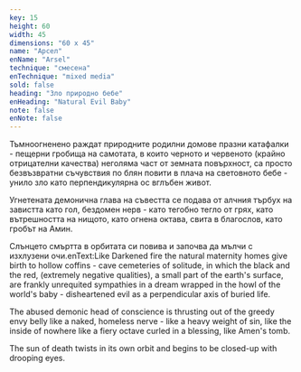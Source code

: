 ```yaml
---
key: 15
height: 60
width: 45
dimensions: "60 x 45"
name: "Арсел"
enName: "Arsel"
technique: "смесена"
enTechnique: "mixed media"
sold: false
heading: "Зло природно бебе"
enHeading: "Natural Evil Baby"
note: false
enNote: false
---
```

Тъмноогненено раждат природните родилни домове празни катафалки - пещерни гробища на самотата, в които черното и червеното (крайно отрицателни качества) неголяма част от земната повърхност, са просто безвъзвратни съчувствия по блян повити в плача на световното бебе - унило зло като перпендикулярна ос вглъбен живот.

Угнетената демонична глава на съвестта се подава от алчния търбух на завистта като гол, бездомен нерв - като тегобно тегло от грях, като вътрешността на нищото, като огнена октава, свита в благослов, като гробът на Амин.

Слънцето смъртта в орбитата си повива и започва да мълчи с изхлузени очи.enText:Like Darkened fire the natural maternity homes give birth to hollow coffins - cave cemeteries of solitude, in which the black and the red, (extremely negative qualities), a small part of the earth's surface, are frankly unrequited sympathies in a dream wrapped in the howl of the world's baby - disheartened evil as a perpendicular axis of buried life.
                                           
The abused demonic head of conscience is thrusting out of the greedy envy belly like a naked, homeless nerve - like a heavy weight of sin, like the inside of nowhere like a fiery octave curled in a  blessing, like Amen's tomb.

The sun of death twists in its own orbit and begins to be closed-up with drooping eyes.